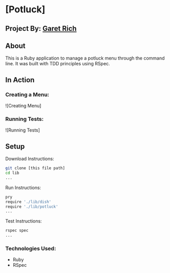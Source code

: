 # [Potluck]

## Project By: [Garet Rich](https://github.com/garet-rich)

## About
This is a Ruby application to manage a potluck menu through the command line. It was built with TDD principles using RSpec. 

## In Action
### Creating a Menu:
![Creating Menu]

### Running Tests:
![Running Tests]

## Setup
Download Instructions: 
```bash 
git clone [this file path]
cd lib
...
```

Run Instructions:
```bash 
pry
require './lib/dish'
require './lib/potluck'
...
```

Test Instructions:
```bash 
rspec spec
...
```

### Technologies Used:
* Ruby
* RSpec
